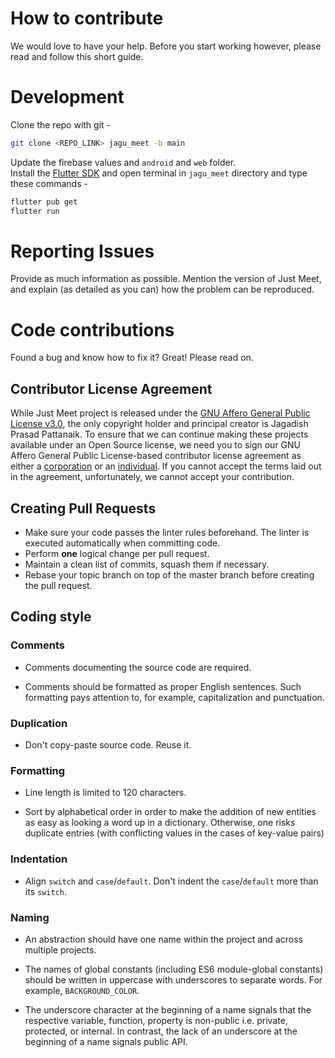 # How to contribute
We would love to have your help. Before you start working however, please read
and follow this short guide.

# Development
Clone the repo with git -
```bash
git clone <REPO_LINK> jagu_meet -b main
```
Update the firebase values and `android` and `web` folder.<br>
Install the [Flutter SDK](https://flutter.dev/) and open terminal in `jagu_meet` directory and type these commands -
```bash
flutter pub get
flutter run
```

# Reporting Issues
Provide as much information as possible. Mention the version of Just Meet, and explain (as detailed as you can) how the
problem can be reproduced.

# Code contributions
Found a bug and know how to fix it? Great! Please read on.

## Contributor License Agreement
While Just Meet project is released under the
[GNU Affero General Public License v3.0](https://github.com/jagadish-pattanaik/just-meet-public/blob/main/LICENSE.md), the only copyright
holder and principal creator is Jagadish Prasad Pattanaik. To
ensure that we can continue making these projects available under an Open Source license,
we need you to sign our GNU Affero General Public License-based contributor
license agreement as either a [corporation]() or an
[individual](). If you cannot accept the terms laid out
in the agreement, unfortunately, we cannot accept your contribution.

## Creating Pull Requests
- Make sure your code passes the linter rules beforehand. The linter is executed
  automatically when committing code.
- Perform **one** logical change per pull request.
- Maintain a clean list of commits, squash them if necessary.
- Rebase your topic branch on top of the master branch before creating the pull
 request.

## Coding style

### Comments

* Comments documenting the source code are required.

* Comments should be formatted as proper English sentences. Such formatting pays
  attention to, for example, capitalization and punctuation.

### Duplication

* Don't copy-paste source code. Reuse it.

### Formatting

* Line length is limited to 120 characters.

* Sort by alphabetical order in order to make the addition of new entities as
  easy as looking a word up in a dictionary. Otherwise, one risks duplicate
  entries (with conflicting values in the cases of key-value pairs)

### Indentation

* Align `switch` and `case`/`default`. Don't indent the `case`/`default` more
  than its `switch`.

### Naming

* An abstraction should have one name within the project and across multiple
  projects.

* The names of global constants (including ES6 module-global constants) should
  be written in uppercase with underscores to separate words. For example,
  `BACKGROUND_COLOR`.

* The underscore character at the beginning of a name signals that the
  respective variable, function, property is non-public i.e. private, protected,
  or internal. In contrast, the lack of an underscore at the beginning of a name
  signals public API.
